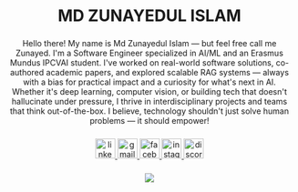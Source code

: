 <h1 align="center">MD ZUNAYEDUL ISLAM</h1>


###

<p align="center">Hello there! My name is Md Zunayedul Islam — but feel free call me Zunayed. I'm a Software Engineer specialized in AI/ML and an Erasmus Mundus IPCVAI student. I've worked on real-world software solutions, co-authored academic papers, and explored scalable RAG systems — always with a bias for practical impact and a curiosity for what's next in AI. Whether it's deep learning, computer vision, or building tech that doesn't hallucinate under pressure, I thrive in interdisciplinary projects and teams that think out-of-the-box. I believe, technology shouldn't just solve human problems — it should empower!</p>

###

<div align="center">
  <a href="https://www.linkedin.com/in/zunayedology" target="_blank">
    <img src="https://img.shields.io/static/v1?message=LinkedIn&logo=linkedin&label=&color=0077B5&logoColor=white&labelColor=&style=for-the-badge" height="35" alt="linkedin logo"  />
  </a>
  <a href="zunayedology@gmail.com" target="_blank">
    <img src="https://img.shields.io/static/v1?message=Gmail&logo=gmail&label=&color=D14836&logoColor=white&labelColor=&style=for-the-badge" height="35" alt="gmail logo"  />
  </a>
  <a href="https://www.facebook.com/dear.zunayed" target="_blank">
    <img src="https://img.shields.io/static/v1?message=Facebook&logo=facebook&label=&color=1877F2&logoColor=white&labelColor=&style=for-the-badge" height="35" alt="facebook logo"  />
  </a>
  <a href="https://www.instagram.com/zunayedology" target="_blank">
    <img src="https://img.shields.io/static/v1?message=Instagram&logo=instagram&label=&color=E4405F&logoColor=white&labelColor=&style=for-the-badge" height="35" alt="instagram logo"  />
  </a>
  <a href="https://discordapp.com/users/707575227583954954" target="_blank">
    <img src="https://img.shields.io/static/v1?message=Discord&logo=discord&label=&color=7289DA&logoColor=white&labelColor=&style=for-the-badge" height="35" alt="discord logo"  />
  </a>
</div>

###

<div align="center">
<img src="https://raw.githubusercontent.com/Sutil/Sutil/2b2fad3bf54522bb30c8c170591fc68ff51b69e6/github-contribution-grid-snake2.svg" />
</div>

###

<!-- <div align="center">
  <img src="https://github-readme-stats.vercel.app/api/top-langs?username=zunayedology&locale=en&hide_title=true&layout=compact&card_width=220&langs_count=8&theme=gotham&hide_border=true&order=2" height="200" alt="languages graph"  /> -->
<!--   <img src="https://github-readme-activity-graph.vercel.app/graph?username=zunayedology&radius=50&theme=material&area=true&order=5&hide_border=true&hide_title=true&bg_color=0C1014&line=3572A5&point=F1E05A&area_color=1D365D&color=E34C26" height="150" alt="activity-graph graph"  /> -->
</div>

